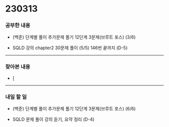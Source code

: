 # 230313

### 공부한 내용

- (백준) 단계별 풀이 추가문제 풀기 12단계 3문제(브루트 포스) (3/6)

- SQLD 강의 chapter2 30문제 풀이 (5/5) 146번 끝까지 (D-5)

---

### 찾아본 내용

- [

---

### 내일 할 일

- (백준) 단계별 풀이 추가문제 풀기 12단계 3문제(브루트 포스) (6/6)

- SQLD 문제 풀이 강의 듣기, 요약 정리 (D-4)
